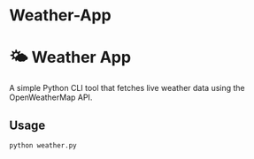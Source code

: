 # Weather-App

# 🌤 Weather App

A simple Python CLI tool that fetches live weather data using the OpenWeatherMap API.

## Usage
```bash
python weather.py
